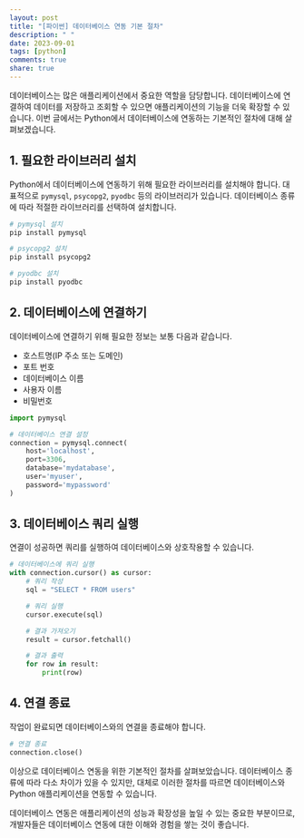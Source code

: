 ```yaml
---
layout: post
title: "[파이썬] 데이터베이스 연동 기본 절차"
description: " "
date: 2023-09-01
tags: [python]
comments: true
share: true
---
```


데이터베이스는 많은 애플리케이션에서 중요한 역할을 담당합니다. 데이터베이스에 연결하여 데이터를 저장하고 조회할 수 있으면 애플리케이션의 기능을 더욱 확장할 수 있습니다. 이번 글에서는 Python에서 데이터베이스에 연동하는 기본적인 절차에 대해 살펴보겠습니다.

## 1. 필요한 라이브러리 설치

Python에서 데이터베이스에 연동하기 위해 필요한 라이브러리를 설치해야 합니다. 대표적으로 `pymysql`, `psycopg2`, `pyodbc` 등의 라이브러리가 있습니다. 데이터베이스 종류에 따라 적절한 라이브러리를 선택하여 설치합니다.

```python
# pymysql 설치
pip install pymysql

# psycopg2 설치
pip install psycopg2

# pyodbc 설치
pip install pyodbc
```

## 2. 데이터베이스에 연결하기

데이터베이스에 연결하기 위해 필요한 정보는 보통 다음과 같습니다.

- 호스트명(IP 주소 또는 도메인)
- 포트 번호
- 데이터베이스 이름
- 사용자 이름
- 비밀번호

```python
import pymysql

# 데이터베이스 연결 설정
connection = pymysql.connect(
    host='localhost',
    port=3306,
    database='mydatabase',
    user='myuser',
    password='mypassword'
)
```

## 3. 데이터베이스 쿼리 실행

연결이 성공하면 쿼리를 실행하여 데이터베이스와 상호작용할 수 있습니다.

```python
# 데이터베이스에 쿼리 실행
with connection.cursor() as cursor:
    # 쿼리 작성
    sql = "SELECT * FROM users"

    # 쿼리 실행
    cursor.execute(sql)

    # 결과 가져오기
    result = cursor.fetchall()

    # 결과 출력
    for row in result:
        print(row)
```

## 4. 연결 종료

작업이 완료되면 데이터베이스와의 연결을 종료해야 합니다.

```python
# 연결 종료
connection.close()
```

이상으로 데이터베이스 연동을 위한 기본적인 절차를 살펴보았습니다. 데이터베이스 종류에 따라 다소 차이가 있을 수 있지만, 대체로 이러한 절차를 따르면 데이터베이스와 Python 애플리케이션을 연동할 수 있습니다.

데이터베이스 연동은 애플리케이션의 성능과 확장성을 높일 수 있는 중요한 부분이므로, 개발자들은 데이터베이스 연동에 대한 이해와 경험을 쌓는 것이 좋습니다.